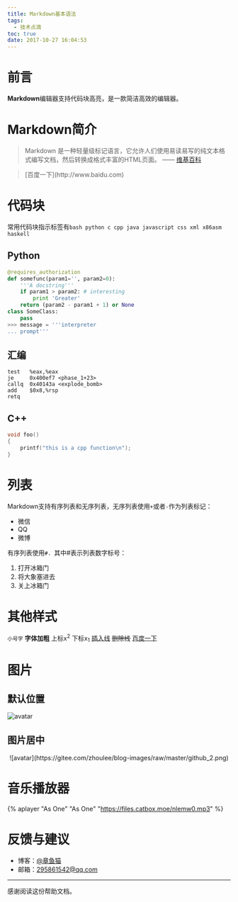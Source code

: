 ```yaml
---
title: Markdown基本语法
tags:
  - 技术点滴
toc: true
date: 2017-10-27 16:04:53
---
```

# 前言
<strong>Markdown</strong>编辑器支持代码块高亮，是一款简洁高效的编辑器。

# Markdown简介

> Markdown 是一种轻量级标记语言，它允许人们使用易读易写的纯文本格式编写文档，然后转换成格式丰富的HTML页面。 —— [维基百科](https://zh.wikipedia.org/wiki/Markdown)

<blockquote>[百度一下](http://www.baidu.com)</blockquote>

# 代码块
常用代码块指示标签有`bash python c cpp java javascript css xml x86asm haskell`

## Python
``` python
@requires_authorization
def somefunc(param1='', param2=0):
    '''A docstring'''
    if param1 > param2: # interesting
        print 'Greater'
    return (param2 - param1 + 1) or None
class SomeClass:
    pass
>>> message = '''interpreter
... prompt'''
```
<!--more-->
## 汇编
``` x86asm
test   %eax,%eax
je     0x400ef7 <phase_1+23>
callq  0x40143a <explode_bomb>
add    $0x8,%rsp
retq
```
## C++
``` cpp
void foo()
{
    printf("this is a cpp function\n");
}
```

# 列表
Markdown支持有序列表和无序列表，无序列表使用`+`或者`-`作为列表标记：
+ 微信
+ QQ
+ 微博

有序列表使用`#. `其中#表示列表数字标号：
1. 打开冰箱门
2. 将大象塞进去
3. 关上冰箱门

# 其他样式
<small>小号字</small>
<strong>字体加粗</strong>
上标x<sup>2</sup>
下标x<sub>1</sub>
<ins>插入线</ins>
<del>删除线</del>
[百度一下](http://www.baidu.com)

# 图片
## 默认位置
![avatar](https://gitee.com/zhoulee/blog-images/raw/master/github_2.png)
## 图片居中
<center>
![avatar](https://gitee.com/zhoulee/blog-images/raw/master/github_2.png)
</center>

# 音乐播放器

{% aplayer "As One" "As One" "https://files.catbox.moe/nlemw0.mp3" %}

# 反馈与建议
- 博客：[@章鱼猫](https://octocat9lee.github.io/)
- 邮箱：<295861542@qq.com>
--------------
感谢阅读这份帮助文档。

